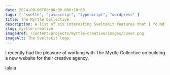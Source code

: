 ```yaml
---
date: 2024-09-06T00:00:00.000+10:00
tags: [ "svelte", "javascript", "typescript", "wordpress" ]
title: The Myrtle Collective
description: A list of six interesting SvelteKit features that I found useful whilst learning the framework.
slug: myrtle-creative
imageHref: /content/projects/myrtle-creative/images/cover.png
imageAlt: The SvelteKit logo.
---
```


I recently had the pleasure of working with The Myrtle Collective on building a new website for their creative agency.

<!--endintro-->

lalala